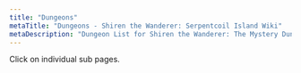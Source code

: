 ```yaml
---
title: "Dungeons"
metaTitle: "Dungeons - Shiren the Wanderer: Serpentcoil Island Wiki"
metaDescription: "Dungeon List for Shiren the Wanderer: The Mystery Dungeon of Serpentcoil Island."
---
```


Click on individual sub pages.
